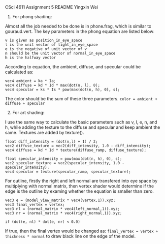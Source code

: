 CSci 4611 Assignment 5 README
Yingxin Wei

1. For phong shading:

Almost all the job needed to be done is in phone.frag, which is similar to gouraud.vert.
The key parameters in the phong equation are listed below:

    v is given as position_in_eye_space
    l is the unit vector of light_in_eye_space
    e is the negative of unit vector of v
    n should be the unit vector of normal_in_eye_space
    h is the halfway vector

According to equation, the ambient, diffuse, and specular could be calculated as:

    vec4 ambient = ka * Ia;
    vec4 diffuse = kd * Id * max(dot(n, l), 0);
    vec4 specular = ks * Is * pow(max(dot(n, h), 0), s);

The color should be the sum of these three parameters. `color = ambient + diffuse + specular`

2. For art shading:

I use the same way to calculate the basic parameters such as v, l, e, n, and h, while adding the texture to the diffuse and specular and keep ambient the same. Textures are added by texture().

    float diff_intensity = (dot(n,l) + 1) / 2;
    vec2 diffuse_texture = vec2(diff_intensity, 1.0 - diff_intensity);
    vec4 diffuse = kd * Id * texture(diffuse_ramp, diffuse_texture);

    float specular_intensity = pow(max(dot(n, h), 0), s);
    vec2 specular_texture = vec2(specular_intensity, 1.0 - specular_intensity);
    vec4 specular = texture(specular_ramp, specular_texture);

For outline, firstly the right and left normal are transfered into eye space by multiplying with normal matrix, then vertex shader would determine if the edge is the outline by examing whether the equation is smaller than zero.

    vec3 e = (model_view_matrix * vec4(vertex,1)).xyz;
    vec3 final_vertex = vertex;
    vec3 nl = (normal_matrix * vec4(left_normal,1)).xyz;
    vec3 nr = (normal_matrix * vec4(right_normal,1)).xyz;

    if (dot(e, nl) * dot(e, nr) < 0.0)

If true, then the final vertex would be changed as: `final_vertex = vertex + thickness * normal` to draw black line on the edge of the model.
